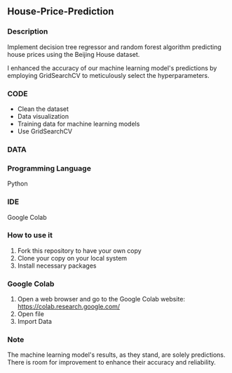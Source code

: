 ## House-Price-Prediction
### Description 
Implement decision tree regressor and random forest algorithm predicting house prices using the Beijing House dataset.

I enhanced the accuracy of our machine learning model's predictions by employing GridSearchCV to meticulously select the hyperparameters.

### CODE
* Clean the dataset
* Data visualization
* Training data for machine learning models
* Use GridSearchCV

### DATA 
### Programming Language
Python

### IDE
Google Colab
### How to use it
1. Fork this repository to have your own copy
2. Clone your copy on your local system
3. Install necessary packages
### Google Colab
1. Open a web browser and go to the Google Colab website: https://colab.research.google.com/
2. Open file
3. Import Data 
### Note
The machine learning model's results, as they stand, are solely predictions. There is room for improvement to enhance their accuracy and reliability.
